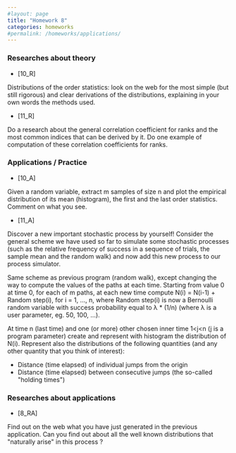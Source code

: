 ```yaml
---
#layout: page
title: "Homework 8"
categories: homeworks
#permalink: /homeworks/applications/
---
```

<h3>Researches about theory</h3>

- [10_R]

Distributions of the order statistics: look on the web for the most simple (but still rigorous) and clear derivations of the distributions, explaining in your own words the methods used.

- [11_R]

Do a research about the general correlation coefficient for ranks and the most common indices that can be derived by it. Do one example of computation of these correlation coefficients for ranks.

<h3>Applications / Practice</h3>

- [10_A]

Given a random variable, extract m samples of size n and plot the empirical distribution of its mean (histogram), the first and the last order statistics. Comment on what you see.

- [11_A]

Discover a new important stochastic process by yourself! Consider the general scheme we have used so far to simulate some stochastic processes (such as the relative frequency of success in a sequence of trials, the sample mean and the random walk) and now add this new process to our process simulator.

Same scheme as previous program (random walk), except changing the way to compute the values of the paths at each time. Starting from value 0 at time 0, for each of m paths, at each new time compute N(i) = N(i-1) + Random step(i), for i = 1, ..., n, where Random step(i) is now a Bernoulli random variable with success probability equal to λ * (1/n)  (where λ is a user parameter, eg. 50, 100, ...).

At time n (last time) and one (or more) other chosen inner time 1<j<n (j is a program parameter) create and represent with histogram the distribution of N(i). 
Represent also the distributions of the following quantities (and any other quantity that you think of interest):

- Distance (time elapsed) of individual jumps from the origin
- Distance (time elapsed) between consecutive jumps (the so-called "holding times")

<h3>Researches about applications</h3>

- [8_RA]

Find out on the web what you have just generated in the previous application. Can you find out about all the well known distributions that "naturally arise" in this process ?


